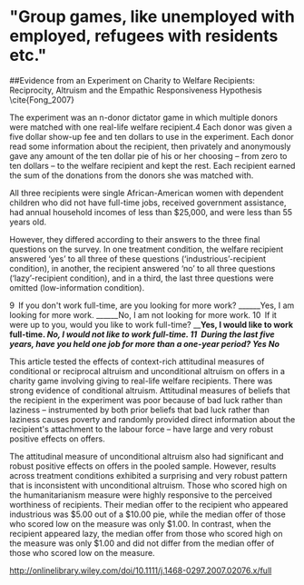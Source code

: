 # "Group games, like unemployed with employed, refugees with residents etc."

##Evidence from an Experiment on Charity to Welfare Recipients: Reciprocity, Altruism and the Empathic Responsiveness Hypothesis \cite{Fong_2007}

The experiment was an n-donor dictator game in which multiple donors were matched with one real-life welfare recipient.4 Each donor was given a five dollar show-up fee and ten dollars to use in the experiment. Each donor read some information about the recipient, then privately and anonymously gave any amount of the ten dollar pie of his or her choosing – from zero to ten dollars – to the welfare recipient and kept the rest. Each recipient earned the sum of the donations from the donors she was matched with.

All three recipients were single African-American women with dependent children who did not have full-time jobs, received government assistance, had annual household incomes of less than $25,000, and were less than 55 years old.

However, they differed according to their answers to the three final questions on the survey. In one treatment condition, the welfare recipient answered ‘yes’ to all three of these questions (‘industrious’-recipient condition), in another, the recipient answered ‘no’ to all three questions (‘lazy’-recipient condition), and in a third, the last three questions were omitted (low-information condition).

9 If you don't work full-time, are you looking for more work? ______Yes, I am looking for more work. ______No, I am not looking for more work.
10 If it were up to you, would you like to work full-time? ______Yes, I would like to work full-time. ______No, I would not like to work full-time.
11 During the last five years, have you held one job for more than a one-year period? Yes_____ No_____

This article tested the effects of context-rich attitudinal measures of conditional or reciprocal altruism and unconditional altruism on offers in a charity game involving giving to real-life welfare recipients. There was strong evidence of conditional altruism. Attitudinal measures of beliefs that the recipient in the experiment was poor because of bad luck rather than laziness – instrumented by both prior beliefs that bad luck rather than laziness causes poverty and randomly provided direct information about the recipient's attachment to the labour force – have large and very robust positive effects on offers.

The attitudinal measure of unconditional altruism also had significant and robust positive effects on offers in the pooled sample. However, results across treatment conditions exhibited a surprising and very robust pattern that is inconsistent with unconditional altruism. Those who scored high on the humanitarianism measure were highly responsive to the perceived worthiness of recipients. Their median offer to the recipient who appeared industrious was $5.00 out of a $10.00 pie, while the median offer of those who scored low on the measure was only $1.00. In contrast, when the recipient appeared lazy, the median offer from those who scored high on the measure was only $1.00 and did not differ from the median offer of those who scored low on the measure.



http://onlinelibrary.wiley.com/doi/10.1111/j.1468-0297.2007.02076.x/full